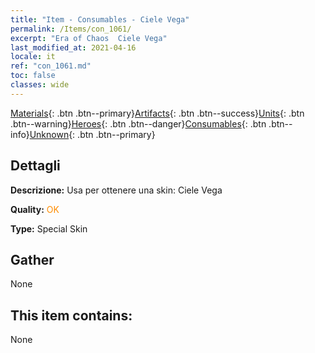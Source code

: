 ```yaml
---
title: "Item - Consumables - Ciele Vega"
permalink: /Items/con_1061/
excerpt: "Era of Chaos  Ciele Vega"
last_modified_at: 2021-04-16
locale: it
ref: "con_1061.md"
toc: false
classes: wide
---
```

 [Materials](/it/Items/){: .btn .btn--primary}[Artifacts](/it/Items/Artifacts/){: .btn .btn--success}[Units](/it/Items/Units/){: .btn .btn--warning}[Heroes](/it/Items/Heroes/){: .btn .btn--danger}[Consumables](/it/Items/Consumables/){: .btn .btn--info}[Unknown](/it/Items/Unknown/){: .btn .btn--primary}

## Dettagli
 **Descrizione:** Usa per ottenere una skin: Ciele Vega

 **Quality:** <span style="color: #FF8C00">OK</span>

 **Type:** Special Skin

## Gather

  None

## This item contains:

  None

